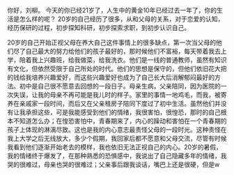 你好，刘柳。
今天的你已经21岁了，人生中的黄金10年已经过去一年了，你的生活是怎么样的呢？
20岁的自己经历了很多，从和父母的关系，对于恋爱的认知，经历保研的过程，初步探知科研，初步探索求职，到初步认识自己。

20岁的自己开始正视父母在养大自己这件事情上的很多缺点，第一次当父母的他们尽了自己最大的努力给他们的孩子最好的，那时候他们不富裕，每天带着我去上学，陪着我上兴趣班，给我做菜，给我洗衣。他们是一线的普通教师，虽然有知识有文化，但依然受限于自己所处的时代。他们的思想是保守的，但他们依旧花大把的钱给我培养兴趣爱好，而这些兴趣爱好也成为了自己长大后消解郁闷最好的方法。初中是自己很不愿意去回想的一段日子。母亲生病，父亲陪同，因为医院的一次失误，让我的母亲不再可能是我儿时的样子。家里的事情一地鸡毛，而我，被寄养在亲戚家一段时间，而后又在父亲租房子陪同下度过了初中生活。虽然他们并没有让我承担这些，可是我能感受到他们的情绪，我很害怕，很惶恐，那时的自己根本不知道怎么办；在惶恐害怕中，青春期来了，内心的躁动和害怕在一个青春期的孩子上体现的淋漓尽致。这也是我的内心意志最责怪父母的一段时光。这种责怪在我上大学之后无线放大，多少个假期，我回家后都不愿意和父母交流，尽管有时候我看到他们逐渐开始老去的模样，我也依旧无法正视自己的内心。20岁的暑假，我的情绪终于爆发了，在那种熟悉的恐惧感中，我说出了自己隐藏多年的情绪，我哭的很难过，母亲也哭的很难过；父亲事后跟我谈话，嘴巴上还是很硬，但是w
